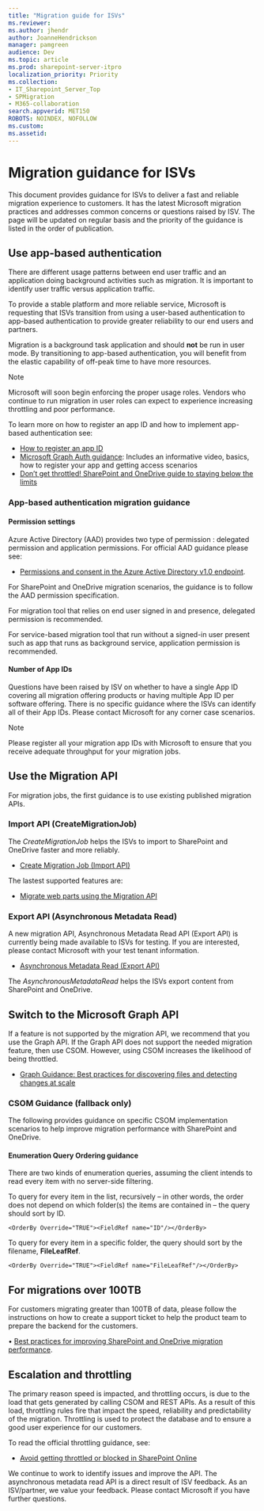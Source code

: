 ```yaml
---
title: "Migration guide for ISVs"
ms.reviewer: 
ms.author: jhendr
author: JoanneHendrickson
manager: pamgreen
audience: Dev
ms.topic: article
ms.prod: sharepoint-server-itpro
localization_priority: Priority
ms.collection: 
- IT_Sharepoint_Server_Top
- SPMigration
- M365-collaboration
search.appverid: MET150
ROBOTS: NOINDEX, NOFOLLOW
ms.custom: 
ms.assetid: 
---
```

# Migration guidance for ISVs

This document provides guidance for ISVs to deliver a fast and reliable migration experience to customers. It has the latest Microsoft migration practices and addresses common concerns or questions raised by ISV. The page will be updated on regular basis and the priority of the guidance is listed in the order of publication.

## Use app-based authentication
There are different usage patterns between end user traffic and an application doing background activities such as migration. It is important to identify user traffic versus application traffic. 

To provide a stable platform and more reliable service, Microsoft is requesting that ISVs transition from using a user-based authentication to app-based authentication to provide greater reliability to our end users and partners. 

Migration is a background task application and should **not** be run in user mode. By transitioning to app-based authentication, you will benefit from the elastic capability of off-peak time to have more resources.  

> [!Note]
>Microsoft will soon begin enforcing the proper usage roles. Vendors who continue to run migration in user roles can expect to experience increasing throttling and poor performance.

To learn more on how to register an app ID and how to implement app-based authentication see:

- [How to register an app ID](https://nam06.safelinks.protection.outlook.com/?url=https%3A%2F%2Fdocs.microsoft.com%2Fen-us%2Fazure%2Factive-directory%2Fdevelop%2Factive-directory-v2-registration-portal&data=04%7C01%7CWan.Wu%40microsoft.com%7C7c98484b20de4fc80fb308d6da3e3509%7C72f988bf86f141af91ab2d7cd011db47%7C1%7C0%7C636936358039977299%7CUnknown%7CTWFpbGZsb3d8eyJWIjoiMC4wLjAwMDAiLCJQIjoiV2luMzIiLCJBTiI6Ik1haWwiLCJXVCI6Mn0%3D%7C-1&sdata=L%2BObRVyCBKPwvvY7MUUsWX%2B8yEIbzqaTkBjcmNjc1vk%3D&reserved=0)
- [Microsoft Graph Auth guidance](https://nam06.safelinks.protection.outlook.com/?url=https%3A%2F%2Fdocs.microsoft.com%2Fen-us%2Fgraph%2Fauth%2F&data=04%7C01%7CWan.Wu%40microsoft.com%7C7c98484b20de4fc80fb308d6da3e3509%7C72f988bf86f141af91ab2d7cd011db47%7C1%7C0%7C636936358039977299%7CUnknown%7CTWFpbGZsb3d8eyJWIjoiMC4wLjAwMDAiLCJQIjoiV2luMzIiLCJBTiI6Ik1haWwiLCJXVCI6Mn0%3D%7C-1&sdata=ZrFqXsLT3BtT8ynnlLQH9w7JZIOw07zu2X3EYbBmfD4%3D&reserved=0):   Includes an informative video, basics, how to register your app and getting access scenarios
- [Don’t get throttled! SharePoint and OneDrive guide to staying below the limits](https://www.youtube.com/watch?v=_pBHfGGdMfE)

### App-based authentication migration guidance

#### Permission settings
Azure Active Directory (AAD) provides two type of permission : delegated permission and application permissions. For official AAD guidance please see:

- [Permissions and consent in the Azure Active Directory v1.0 endpoint](https://docs.microsoft.com/en-us/azure/active-directory/develop/v1-permissions-and-consent). 

For SharePoint and OneDrive migration scenarios, the guidance is to follow the AAD permission specification. 

For migration tool that relies on end user signed in and presence, delegated permission is recommended. 

For service-based migration tool that run without a signed-in user present such as app that runs as background service, application permission is recommended.

#### Number of App IDs

Questions have been raised by ISV on whether to have a single App ID covering all migration offering products or having multiple App ID per software offering. There is no specific guidance where the ISVs can identify all of their App IDs. Please contact Microsoft for any corner case scenarios. 

>[!Note]
> Please register all your migration app IDs with Microsoft to ensure that you receive adequate throughput for your migration jobs.


## Use the Migration API 
For migration jobs, the first guidance is to use existing published migration APIs.

### Import API (CreateMigrationJob)

The *CreateMigrationJob* helps the ISVs to import to SharePoint and OneDrive faster and more reliably. 

- [Create Migration Job (Import API)](https://docs.microsoft.com/en-us/sharepoint/dev/apis/migration-api-overview)

The lastest supported features are:

- [Migrate web parts using the Migration API](https://docs.microsoft.com/en-us/sharepoint/dev/apis/migrate-webparts-with-migrationapi)


### Export API (Asynchronous Metadata Read)

A new migration API, Asynchronous Metadata Read API (Export API) is currently being made available to ISVs for testing.  If you are interested, please contact Microsoft with your test tenant information.

- [Asynchronous Metadata Read (Export API)](https://docs.microsoft.com/en-us/sharepoint/dev/apis/export-amr-api)

The *AsynchronousMetadataRead* helps the ISVs export content from SharePoint and OneDrive.

## Switch to the Microsoft Graph API 
If a feature is not supported by the migration API, we recommend that you use the Graph API.  If the Graph API does not support the needed migration feature, then use CSOM. However, using CSOM increases the likelihood of being throttled. 

- [Graph Guidance: Best practices for discovering files and detecting changes at scale](https://docs.microsoft.com/en-us/onedrive/developer/rest-api/concepts/scan-guidance?view=odsp-graph-online)

### CSOM Guidance (fallback only)

The following provides guidance on specific CSOM implementation scenarios to help improve migration performance with SharePoint and OneDrive.

#### Enumeration Query Ordering guidance 
There are two kinds of enumeration queries, assuming the client intends to read every item with no server-side filtering.

To query for every item in the list, recursively – in other words, the order does not depend on which folder(s) the items are contained in – the query should sort by ID.

    <OrderBy Override="TRUE"><FieldRef name="ID"/></OrderBy>
 
To query for every item in a specific folder, the query should sort by the filename, **FileLeafRef**.

    <OrderBy Override="TRUE"><FieldRef name="FileLeafRef"/></OrderBy>


## For migrations over 100TB 

For customers migrating greater than 100TB of data, please follow the instructions on how to create a support ticket to help the product team to prepare the backend for the customers. 

• [Best practices for improving SharePoint and OneDrive migration performance](https://docs.microsoft.com/en-us/sharepointmigration/sharepoint-online-and-onedrive-migration-speed). 
 
## Escalation and throttling
 
The primary reason speed is impacted, and throttling occurs, is due to the load that gets generated by calling CSOM and REST APIs. As a result of this load, throttling rules fire that impact the speed, reliability and predictability of the migration. Throttling is used to protect the database and to ensure a good user experience for our customers.
 
To read the official throttling guidance, see:

- [Avoid getting throttled or blocked in SharePoint Online](https://myignite.techcommunity.microsoft.com/sessions/65661)

We continue to work to identify issues and improve the API. The asynchronous metadata read API is a direct result of ISV feedback. As an ISV/partner, we value your feedback. Please contact Microsoft if you have further questions. 

